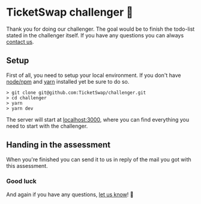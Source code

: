# TicketSwap challenger 🚀
Thank you for doing our challenger. The goal would be to finish the todo-list stated in the challenger itself. If you have any questions you can always [contact us](mailto:rob@ticketswap.com).

## Setup
First of all, you need to setup your local environment.
If you don't have [node/npm](https://nodejs.org/en/) and [yarn](https://yarnpkg.com/getting-started/install) installed yet be sure to do so. 
```shell script
> git clone git@github.com:TicketSwap/challenger.git
> cd challenger
> yarn
> yarn dev
```
The server will start at [localhost:3000](http://localhost:3000), where you can find everything you need to start with the challenger.

## Handing in the assessment
When you're finished you can send it to us in reply of the mail you got with this assessment.

### Good luck
And again if you have any questions, [let us know](mailto:rob@ticketswap.com)! 🤩
